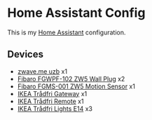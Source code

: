 # Home Assistant Config

This is my [Home Assistant](https://home-assistant.io) configuration.

## Devices

- [zwave.me uzb](http://zwave.me/index.php?id=28) x1
- [Fibaro FGWPF-102 ZW5 Wall Plug](https://www.fibaro.com/en/products/wall-plug/) x2
- [Fibaro FGMS-001 ZW5 Motion Sensor](https://www.fibaro.com/en/products/motion-sensor/) x1
- [IKEA Trådfri Gateway](http://www.ikea.com/us/en/catalog/products/00337813/) x1
- [IKEA Trådfri Remote](http://www.ikea.com/us/en/catalog/products/20303317/) x1
- [IKEA Trådfri Lights E14](http://www.ikea.com/se/sv/catalog/products/70318284/) x3
